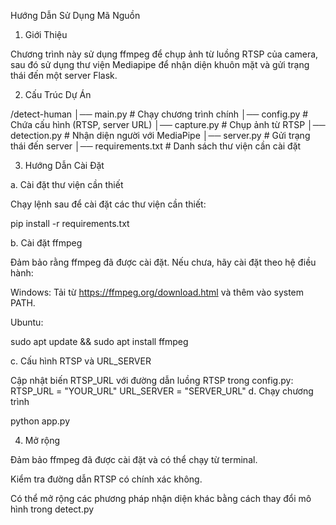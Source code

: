 Hướng Dẫn Sử Dụng Mã Nguồn

1. Giới Thiệu

Chương trình này sử dụng ffmpeg để chụp ảnh từ luồng RTSP của camera, sau đó sử dụng thư viện Mediapipe để nhận diện khuôn mặt và gửi trạng thái đến một server Flask.

2. Cấu Trúc Dự Án

/detect-human
│── main.py                 # Chạy chương trình chính
│── config.py               # Chứa cấu hình (RTSP, server URL)
│── capture.py              # Chụp ảnh từ RTSP
│── detection.py            # Nhận diện người với MediaPipe
│── server.py               # Gửi trạng thái đến server
│── requirements.txt        # Danh sách thư viện cần cài đặt               

3. Hướng Dẫn Cài Đặt

a. Cài đặt thư viện cần thiết

Chạy lệnh sau để cài đặt các thư viện cần thiết:

pip install -r requirements.txt


b. Cài đặt ffmpeg

Đảm bảo rằng ffmpeg đã được cài đặt. Nếu chưa, hãy cài đặt theo hệ điều hành:

Windows: Tải từ https://ffmpeg.org/download.html và thêm vào system PATH.

Ubuntu:

sudo apt update && sudo apt install ffmpeg


c. Cấu hình RTSP và URL_SERVER

Cập nhật biến RTSP_URL với đường dẫn luồng RTSP trong config.py:
RTSP_URL = "YOUR_URL"
URL_SERVER = "SERVER_URL"
d. Chạy chương trình

python app.py

4. Mở rộng

Đảm bảo ffmpeg đã được cài đặt và có thể chạy từ terminal.

Kiểm tra đường dẫn RTSP có chính xác không.

Có thể mở rộng các phương pháp nhận diện khác bằng cách thay đổi mô hình trong detect.py


